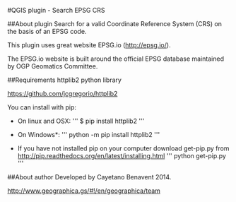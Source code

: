 #QGIS plugin - Search EPSG CRS

##About plugin
Search for a valid Coordinate Reference System (CRS) on the basis of an EPSG code.

This plugin uses great website EPSG.io (http://epsg.io/).

The EPSG.io website is built around the official EPSG database maintained by OGP Geomatics Committee.

##Requirements
httplib2 python library 

https://github.com/jcgregorio/httplib2

You can install with pip:

- On linux and OSX:
'''
$ pip install httplib2
'''

- On Windows*:
'''
python -m pip install httplib2
'''
* If you have not installed pip on your computer download get-pip.py from http://pip.readthedocs.org/en/latest/installing.html
'''
python get-pip.py
'''

##About author
Developed by Cayetano Benavent 2014.

http://www.geographica.gs/#!/en/geographica/team
